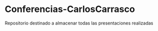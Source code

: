 # Conferencias-CarlosCarrasco
Repositorio destinado a almacenar todas las presentaciones realizadas
